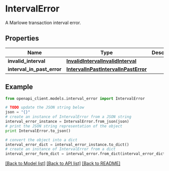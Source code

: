 # IntervalError

A Marlowe transaction interval error.

## Properties
Name | Type | Description | Notes
------------ | ------------- | ------------- | -------------
**invalid_interval** | [**InvalidIntervalInvalidInterval**](InvalidIntervalInvalidInterval.md) |  | 
**interval_in_past_error** | [**IntervalInPastIntervalInPastError**](IntervalInPastIntervalInPastError.md) |  | 

## Example

```python
from openapi_client.models.interval_error import IntervalError

# TODO update the JSON string below
json = "{}"
# create an instance of IntervalError from a JSON string
interval_error_instance = IntervalError.from_json(json)
# print the JSON string representation of the object
print IntervalError.to_json()

# convert the object into a dict
interval_error_dict = interval_error_instance.to_dict()
# create an instance of IntervalError from a dict
interval_error_form_dict = interval_error.from_dict(interval_error_dict)
```
[[Back to Model list]](../README.md#documentation-for-models) [[Back to API list]](../README.md#documentation-for-api-endpoints) [[Back to README]](../README.md)


